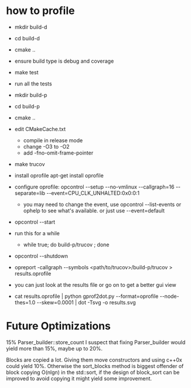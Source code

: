 # how to profile #
  * mkdir build-d
  * cd build-d
  * cmake ..
  * ensure build type is debug and coverage
  * make test
  * run all the tests

  * mkdir build-p
  * cd build-p
  * cmake ..
  * edit CMakeCache.txt
    * compile in release mode
    * change -O3 to -O2
    * add -fno-omit-frame-pointer
  * make trucov

  * install oprofile apt-get install oprofile
  * configure oprofile: opcontrol --setup --no-vmlinux --callgraph=16 --separate=lib --event=CPU\_CLK\_UNHALTED:0x0:0:1
    * you may need to change the event, use opcontrol --list-events or ophelp to see what's available. or just use --event=default
  * opcontrol --start
  * run this for a while
    * while true; do build-p/trucov <your options here>; done
  * opcontrol --shutdown
  * opreport -callgraph --symbols <path/to/trucov>/build-p/trucov > results.oprofile
  * you can just look at the results file or go on to get a better gui view
  * cat results.oprofile | python gprof2dot.py --format=oprofile --node-thes=1.0 --skew=0.0001 | dot -Tsvg -o results.svg

# Future Optimizations #
15% Parser\_builder::store\_count
I suspect that fixing Parser\_builder would yield more than 15%, maybe up to 20%.

Blocks are copied a lot.  Giving them move constructors and using c++0x could yield 10%.  Otherwise the sort\_blocks method is biggest offender of block copying O(nlgn) in the std::sort,  if the design of block\_sort can be improved to avoid copying it might yield some improvement.